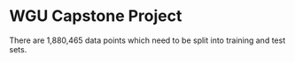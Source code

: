 # WGU Capstone Project

There are 1,880,465 data points which need to be split into training and test sets.
